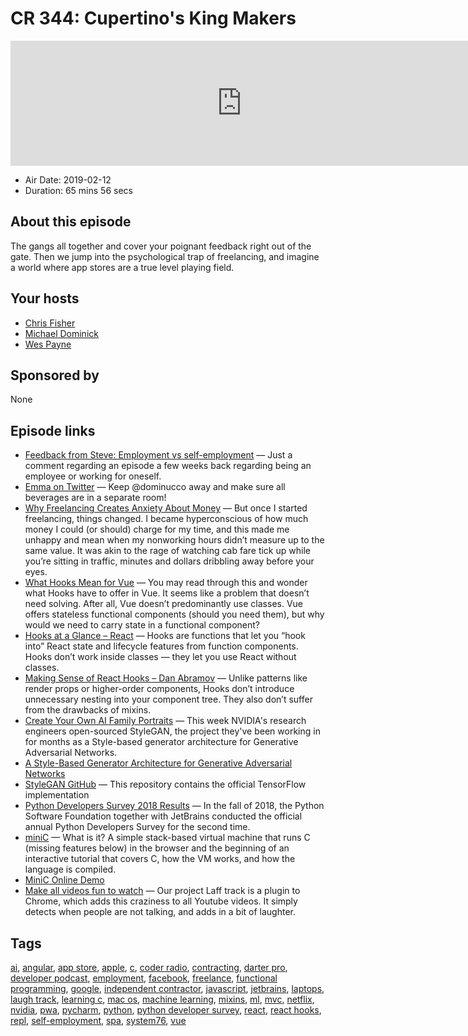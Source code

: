 # CR 344: Cupertino's King Makers

<iframe src="https://player.fireside.fm/v2/MLf2ZzhC+PNYt2TOZ?theme=dark" width="740" height="200" frameborder="0" scrolling="no"></iframe>

* Air Date: 2019-02-12
* Duration: 65 mins 56 secs

## About this episode

The gangs all together and cover your poignant feedback right out of the gate. Then we jump into the psychological trap of freelancing, and imagine a world where app stores are a true level playing field.

## Your hosts
* [Chris Fisher](https://coder.show/hosts/chrislas)
* [Michael Dominick](https://coder.show/hosts/michael)
* [Wes Payne](https://coder.show/hosts/wespayne)

## Sponsored by

None



## Episode links

  * [Feedback from Steve: Employment vs self-employment](https://slexy.org/view/s27SXkiiQ7 "Feedback from Steve: Employment vs self-employment") — Just a comment regarding an episode a few weeks back regarding being an employee or working for oneself. 
  * [Emma on Twitter](https://twitter.com/SocialHappiness/status/1095007691326447616 "Emma on Twitter") — Keep @dominucco away and make sure all beverages are in a separate room!
  * [Why Freelancing Creates Anxiety About Money](https://www.thecut.com/2019/02/why-freelancing-creates-anxiety-about-money.html "Why Freelancing Creates Anxiety About Money") — But once I started freelancing, things changed. I became hyperconscious of how much money I could (or should) charge for my time, and this made me unhappy and mean when my nonworking hours didn’t measure up to the same value. It was akin to the rage of watching cab fare tick up while you’re sitting in traffic, minutes and dollars dribbling away before your eyes.
  * [What Hooks Mean for Vue](https://css-tricks.com/what-hooks-mean-for-vue/ "What Hooks Mean for Vue") — You may read through this and wonder what Hooks have to offer in Vue. It seems like a problem that doesn’t need solving. After all, Vue doesn’t predominantly use classes. Vue offers stateless functional components (should you need them), but why would we need to carry state in a functional component?
  * [Hooks at a Glance – React](https://reactjs.org/docs/hooks-overview.html "Hooks at a Glance – React") — Hooks are functions that let you “hook into” React state and lifecycle features from function components. Hooks don’t work inside classes — they let you use React without classes.
  * [Making Sense of React Hooks – Dan Abramov](https://medium.com/@dan_abramov/making-sense-of-react-hooks-fdbde8803889 "Making Sense of React Hooks – Dan Abramov") — Unlike patterns like render props or higher-order components, Hooks don’t introduce unnecessary nesting into your component tree. They also don’t suffer from the drawbacks of mixins.
  * [Create Your Own AI Family Portraits](https://www.phoronix.com/scan.php?page=news_item&px=NVIDIA-StyleGAN-Open-Source "Create Your Own AI Family Portraits") — This week NVIDIA's research engineers open-sourced StyleGAN, the project they've been working in for months as a Style-based generator architecture for Generative Adversarial Networks. 
  * [A Style-Based Generator Architecture for Generative Adversarial Networks](https://arxiv.org/pdf/1812.04948.pdf "A Style-Based Generator Architecture for Generative Adversarial Networks")
  * [StyleGAN GitHub](https://github.com/NVlabs/stylegan "StyleGAN GitHub") — This repository contains the official TensorFlow implementation
  * [Python Developers Survey 2018 Results](https://www.jetbrains.com/research/python-developers-survey-2018/ "Python Developers Survey 2018 Results") — In the fall of 2018, the Python Software Foundation together with JetBrains conducted the official annual Python Developers Survey for the second time.
  * [miniC](https://github.com/vasyop/miniC-hosting/blob/master/README.md "miniC") — What is it? A simple stack-based virtual machine that runs C (missing features below) in the browser and the beginning of an interactive tutorial that covers C, how the VM works, and how the language is compiled.
  * [MiniC Online Demo](https://vasyop.github.io/miniC-hosting/ "MiniC Online Demo")
  * [Make all videos fun to watch](https://labs.earthpeople.se/2019/02/make-all-videos-fun-to-watch/ "Make all videos fun to watch") — Our project Laff track is a plugin to Chrome, which adds this craziness to all Youtube videos. It simply detects when people are not talking, and adds in a bit of laughter. 



## Tags

[ai](https://coder.show/tags/ai), [angular](https://coder.show/tags/angular), [app store](https://coder.show/tags/app%20store), [apple](https://coder.show/tags/apple), [c](https://coder.show/tags/c), [coder radio](https://coder.show/tags/coder%20radio), [contracting](https://coder.show/tags/contracting), [darter pro](https://coder.show/tags/darter%20pro), [developer podcast](https://coder.show/tags/developer%20podcast), [employment](https://coder.show/tags/employment), [facebook](https://coder.show/tags/facebook), [freelance](https://coder.show/tags/freelance), [functional programming](https://coder.show/tags/functional%20programming), [google](https://coder.show/tags/google), [independent contractor](https://coder.show/tags/independent%20contractor), [javascript](https://coder.show/tags/javascript), [jetbrains](https://coder.show/tags/jetbrains), [laptops](https://coder.show/tags/laptops), [laugh track](https://coder.show/tags/laugh%20track), [learning c](https://coder.show/tags/learning%20c), [mac os](https://coder.show/tags/mac%20os), [machine learning](https://coder.show/tags/machine%20learning), [mixins](https://coder.show/tags/mixins), [ml](https://coder.show/tags/ml), [mvc](https://coder.show/tags/mvc), [netflix](https://coder.show/tags/netflix), [nvidia](https://coder.show/tags/nvidia), [pwa](https://coder.show/tags/pwa), [pycharm](https://coder.show/tags/pycharm), [python](https://coder.show/tags/python), [python developer survey](https://coder.show/tags/python%20developer%20survey), [react](https://coder.show/tags/react), [react hooks](https://coder.show/tags/react%20hooks), [repl](https://coder.show/tags/repl), [self-employment](https://coder.show/tags/self-employment), [spa](https://coder.show/tags/spa), [system76](https://coder.show/tags/system76), [vue](https://coder.show/tags/vue)